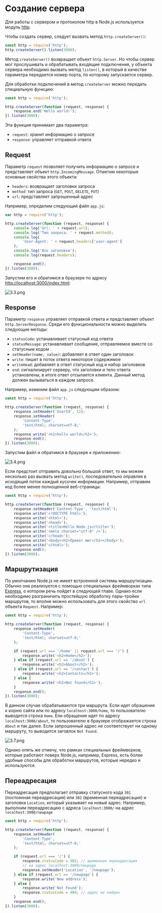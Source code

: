 # Создание сервера

Для работы с сервером и протоколом http в Node.js используется модуль [http](../../api/http.md).

Чтобы создать сервер, следует вызвать метод `http.createServer()`:

```js
const http = require('http');
http.createServer().listen(3000);
```

Метод `createServer()` возвращает объект `http.Server`. Но чтобы сервер мог прослушивать и обрабатывать входящие подключения, у объекта сервера необходимо вызвать метод `listen()`, в который в качестве параметра передается номер порта, по которому запускается сервер.

Для обработки подключений в метод `createServer` можно передать специальную функцию:

```js
const http = require('http');

http.createServer(function (request, response) {
    response.end('Hello world!');
}).listen(3000);
```

Эта функция принимает два параметра:

-   `request`: хранит информацию о запросе
-   `response`: управляет отправкой ответа

## Request

Параметр `request` позволяет получить информацию о запросе и представляет объект `http.IncomingMessage`. Отметим некоторые основные свойства этого объекта:

-   `headers`: возвращает заголовки запроса
-   `method`: тип запроса (`GET`, `POST`, `DELETE`, `PUT`)
-   `url`: представляет запрошенный адрес

Например, определим следующий файл `app.js`:

```js
var http = require('http');

http.createServer(function (request, response) {
    console.log('Url: ' + request.url);
    console.log('Тип запроса: ' + request.method);
    console.log(
        'User-Agent: ' + request.headers['user-agent']
    );
    console.log('Все заголовки');
    console.log(request.headers);

    response.end();
}).listen(3000);
```

Запустим его и обратимся в браузере по адресу [http://localhost:3000/index.html](http://localhost:3000/index.html):

![3.3.png](3.3.png)

## Response

Параметр `response` управляет отправкой ответа и представляет объект `http.ServerResponse`. Среди его функциональности можно выделить следующие методы:

-   `statusCode`: устанавливает статусный код ответа
-   `statusMessage`: устанавливает сообщение, отправляемое вместе со статусным кодом
-   `setHeader(name, value)`: добавляет в ответ один заголовок
-   `write`: пишет в поток ответа некоторое содержимое
-   `writeHead`: добавляет в ответ статусный код и набор заголовков
-   `end`: сигнализирует серверу, что заголовки и тело ответа установлены, в итоге ответ отсылается клиента. Данный метод должен вызываться в каждом запросе.

Например, изменим файл `app.js` следующим образом:

```js
const http = require('http');

http.createServer(function (request, response) {
    response.setHeader('UserId', 12);
    response.setHeader(
        'Content-Type',
        'text/html; charset=utf-8;'
    );
    response.write('<h2>hello world</h2>');
    response.end();
}).listen(3000);
```

Запустим файл и обратимся в браузере к приложению:

![3.4.png](3.4.png)

Если предстоит отправить довольно большой ответ, то мы можем несколько раз вызвать метод `write()`, последовательно оправляя в исходящий поток каждый кусочек информации. Например, отправим код более менее полноценной веб-страницы:

```js
const http = require('http');

http.createServer(function (request, response) {
    response.setHeader('Content-Type', 'text/html');
    response.write('<!DOCTYPE html>');
    response.write('<html>');
    response.write('<head>');
    response.write('<title>Hello Node.js</title>');
    response.write('<meta charset="utf-8" />');
    response.write('</head>');
    response.write('<body><h2>Привет миг</h2></body>');
    response.write('</html>');
    response.end();
}).listen(3000);
```

## Маршрутизация

По умолчанию Node.js не имеет встроенной системы маршрутизации. Обычно она реализуется с помощью специальных фреймворках типа [Express](../../expressjs4/index.md), о котором речь пойдет в следующей главе. Однако если необходимо разграничить простейшую обработку пары-тройки маршрутов, то вполне можно использовать для этого свойство `url` объекта `Request`. Например:

```js
const http = require('http');

http.createServer(function (request, response) {
    response.setHeader(
        'Content-Type',
        'text/html; charset=utf-8;'
    );

    if (request.url === '/home' || request.url === '/') {
        response.write('<h2>Home</h2>');
    } else if (request.url == '/about') {
        response.write('<h2>About</h2>');
    } else if (request.url == '/contact') {
        response.write('<h2>Contacts</h2>');
    } else {
        response.write('<h2>Not found</h2>');
    }
    response.end();
}).listen(3000);
```

В данном случае обрабатываются три маршрута. Если идет обрашение к корню сайта или по адресу `localhost:3000/home`, то пользователю выводится строка `Home`. Ели обращение идет по адресу `localhost:3000/about`, то пользователю в браузере отображается строка `About` и так далее. Если запрошенный адрес не соответствует ни одному маршруту, то выводится заговлок `Not Found`.

![3.7.png](3.7.png)

Однако опять же отмечу, что рамках специальных фреймворков, которые работают поверх Node.js, например, Express, есть более удобные способы для обработки маршрутов, которые нередко и используются.

## Переадресация

Переадресация предполагает отправку статусного кода `301` (постоянная переадресация) или `302` (временная переадресация) и заголовка `Location`, который указывает на новый адрес. Например, выполним переадресацию с адреса `localhost:3000/` на адрес `localhost:3000/newpage`

```js
const http = require('http');

http.createServer(function (request, response) {
    response.setHeader(
        'Content-Type',
        'text/html; charset=utf-8;'
    );

    if (request.url === '/') {
        response.statusCode = 302; // временная переадресация
        // на адрес localhost:3000/newpage
        response.setHeader('Location', '/newpage');
    } else if (request.url == '/newpage') {
        response.write('New address');
    } else {
        response.write('Not Found');
        response.statusCode = 404; // адрес не найден
    }
    response.end();
}).listen(3000);
```
